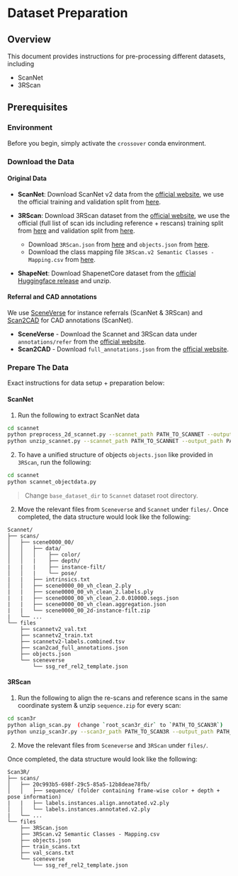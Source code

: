 # Dataset Preparation

## Overview

This document provides instructions for pre-processing different datasets, including 
- ScanNet
- 3RScan

## Prerequisites

### Environment
Before you begin, simply activate the `crossover` conda environment.

### Download the Data

#### Original Data
- **ScanNet**: Download ScanNet v2 data from the [official website](https://github.com/ScanNet/ScanNet), we use the official training and validation split from [here](https://github.com/ScanNet/ScanNet/tree/master/Tasks/Benchmark).

- **3RScan**: Download 3RScan dataset from the [official website](https://github.com/WaldJohannaU/3RScan), we use the official (full list of scan ids including reference + rescans) training split from [here](https://campar.in.tum.de/public_datasets/3RScan/train_scans.txt) and validation split from [here](https://campar.in.tum.de/public_datasets/3RScan/val_scans.txt).
    - Download `3RScan.json` from [here](https://campar.in.tum.de/public_datasets/3RScan/3RScan.json) and `objects.json` from [here](https://campar.in.tum.de/public_datasets/3DSSG/3DSSG/objects.json).
    - Download the class mapping file `3RScan.v2 Semantic Classes - Mapping.csv` from [here](https://docs.google.com/spreadsheets/d/1eRTJ2M9OHz7ypXfYD-KTR1AIT-CrVLmhJf8mxgVZWnI/edit?gid=0#gid=0).

- **ShapeNet**: Download ShapenetCore dataset from the [official Huggingface release](https://huggingface.co/datasets/ShapeNet/ShapeNetCore) and unzip.

#### Referral and CAD annotations
We use [SceneVerse](https://scene-verse.github.io/) for instance referrals (ScanNet & 3RScan) and [Scan2CAD](https://github.com/skanti/Scan2CAD) for CAD annotations (ScanNet). 

- **SceneVerse** - Download the Scannet and 3RScan data under `annotations/refer` from the [official website](https://scene-verse.github.io/).
- **Scan2CAD** - Download `full_annotations.json` from the [official website](https://github.com/skanti/Scan2CAD?tab=readme-ov-file#download-dataset).

### Prepare The Data
Exact instructions for data setup + preparation below:

#### ScanNet
1. Run the following to extract ScanNet data 
```bash
cd scannet
python preprocess_2d_scannet.py --scannet_path PATH_TO_SCANNET --output_path PATH_TO_SCANNET
python unzip_scannet.py --scannet_path PATH_TO_SCANNET --output_path PATH_TO_SCANNET
```

2. To have a unified structure of objects `objects.json` like provided in `3RScan`, run the following:

```bash
cd scannet
python scannet_objectdata.py
```

> Change `base_dataset_dir` to `Scannet` dataset root directory.

2. Move the relevant files from `Sceneverse` and `Scannet` under `files/`. Once completed, the data structure would look like the following:

```
Scannet/
├── scans/
│   ├── scene0000_00/
│   │   ├── data/
│   │   │    ├── color/
│   │   |    ├── depth/
|   |   |    ├── instance-filt/
│   │   |    └── pose/
|   |   ├── intrinsics.txt
│   │   ├── scene0000_00_vh_clean_2.ply 
|   |   ├── scene0000_00_vh_clean_2.labels.ply
|   |   ├── scene0000_00_vh_clean_2.0.010000.segs.json
|   |   ├── scene0000_00_vh_clean.aggregation.json
|   |   └── scene0000_00_2d-instance-filt.zip
|   └── ...
└── files
    ├── scannetv2_val.txt
    ├── scannetv2_train.txt
    ├── scannetv2-labels.combined.tsv
    ├── scan2cad_full_annotations.json
    ├── objects.json
    └── sceneverse  
        └── ssg_ref_rel2_template.json
```

#### 3RScan

1. Run the following to align the re-scans and reference scans in the same coordinate system & unzip `sequence.zip` for every scan:

```bash
cd scan3r
python align_scan.py  (change `root_scan3r_dir` to `PATH_TO_SCAN3R`)
python unzip_scan3r.py --scan3r_path PATH_TO_SCAN3R --output_path PATH_TO_SCAN3R
```

2. Move the relevant files from `Sceneverse` and `3RScan` under `files/`.

Once completed, the data structure would look like the following:

```
Scan3R/
├── scans/
│   ├── 20c993b5-698f-29c5-85a5-12b8deae78fb/
│   │   ├── sequence/ (folder containing frame-wise color + depth + pose information)
|   |   ├── labels.instances.align.annotated.v2.ply
│   │   └── labels.instances.annotated.v2.ply
|   └── ...
└── files
    ├── 3RScan.json
    ├── 3RScan.v2 Semantic Classes - Mapping.csv
    ├── objects.json
    ├── train_scans.txt
    ├── val_scans.txt
    └── sceneverse  
        └── ssg_ref_rel2_template.json
```
